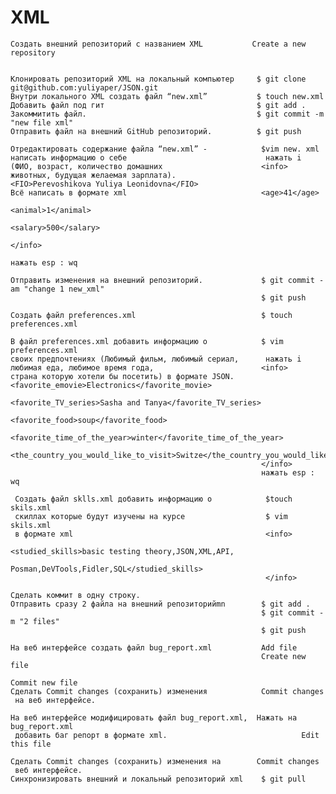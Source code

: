 # XML
    Создать внешний репозиторий c названием XML           Create a new repository

 
    Клонировать репозиторий XML на локальный компьютер     $ git clone git@github.com:yuliyaper/JSON.git
    Внутри локального XML создать файл “new.xml”           $ touch new.xml
    Добавить файл под гит                                  $ git add .
    Закоммитить файл.                                      $ git commit -m "new file xml"
    Отправить файл на внешний GitHub репозиторий.          $ git push
 
    Отредактировать содержание файла “new.xml” -            $vim new. xml
    написать информацию о себе                               нажать i
    (ФИО, возраст, количество домашних                      <info>
    животных, будущая желаемая зарплата).                   <FIO>Perevoshikova Yuliya Leonidovna</FIO>
    Всё написать в формате xml                              <age>41</age>
                                                            <animal>1</animal>
                                                            <salary>500</salary>
														                                </info>
															                              нажать esp : wq
                                        			                                                  
    Отправить изменения на внешний репозиторий.             $ git commit -am "change 1 new_xml"
                                                            $ git push
 
    Создать файл preferences.xml                            $ touch preferences.xml
 
    В файл preferences.xml добавить информацию о            $ vim preferences.xml
    своих предпочтениях (Любимый фильм, любимый сериал,      нажать i
    любимая еда, любимое время года,                        <info>
    стрaна которую хотели бы посетить) в формате JSON.	    <favorite_emovie>Electronics</favorite_movie>
                                                            <favorite_TV_series>Sasha and Tanya</favorite_TV_series>
	                                                          <favorite_food>soup</favorite_food>
	                                                          <favorite_time_of_the_year>winter</favorite_time_of_the_year>
	                                                          <the_country_you_would_like_to_visit>Switze</the_country_you_would_like_to_visit>
                                                            </info>
                                                            нажать esp : wq
  
     Создать файл sklls.xml добавить информацию о            $touch skils.xml
     скиллах которые будут изучены на курсе                  $ vim skils.xml
     в формате xml                                           <info>
	                                                           <studied_skills>basic testing theory,JSON,XML,API,
															                               Posman,DeVTools,Fidler,SQL</studied_skills>
                                                             </info> 
		
    Сделать коммит в одну строку.											 
    Отправить сразу 2 файла на внешний репозиторийmn        $ git add .
                                                            $ git commit -m "2 files"
                                                            $ git push
 
    На веб интерфейсе создать файл bug_report.xml           Add file
                                                            Create new file
							                                              Commit new file
    Сделать Commit changes (сохранить) изменения            Commit changes
     на веб интерфейсе.
	 
    На веб интерфейсе модифицировать файл bug_report.xml,  Нажать на bug_report.xml
     добавить баг репорт в формате xml.  					         Edit this file
     
    Сделать Commit changes (сохранить) изменения на        Commit changes
     веб интерфейсе.                                         
    Синхронизировать внешний и локальный репозиторий xml    $ git pull
